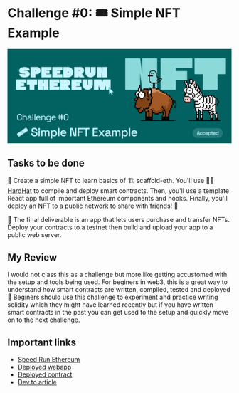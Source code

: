 # Challenge #0: 🎟 Simple NFT Example

![Speed Run Ethereum Challenge #0 thumbnail](./sre_c0.png)

## Tasks to be done

🎫 Create a simple NFT to learn basics of 🏗 scaffold-eth. You'll use 👷‍♀️ [HardHat](https://hardhat.org/getting-started/) to compile and deploy smart contracts. Then, you'll use a template React app full of important Ethereum components and hooks. Finally, you'll deploy an NFT to a public network to share with friends! 🚀

🌟 The final deliverable is an app that lets users purchase and transfer NFTs. Deploy your contracts to a testnet then build and upload your app to a public web server.

## My Review

I would not class this as a challenge but more like getting accustomed with the setup and tools being used. For beginers in web3, this is a great way to understand how smart contracts are written, compiled, tested and deployed 🚀 Beginers should use this challenge to experiment and practice writing solidity which they might have learned recently but if you have written smart contracts in the past you can get used to the setup and quickly move on to the next challenge.

## Important links

- [Speed Run Ethereum](https://speedrunethereum.com/challenge/simple-nft-example)
- [Deployed webapp](https://kevinj-sre-c0.surge.sh/)
- [Deployed contract](https://goerli.etherscan.io/address/0xd3628c08de1a2788c232732bb06de8dbdae1a3e7)
- [Dev.to article](https://dev.to/kevinjoshi46b/challenge-0-simple-nft-example-1c43)
